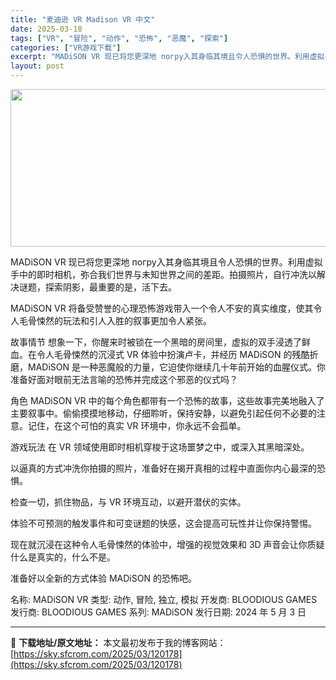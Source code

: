 ```yaml
---
title: "麦迪逊 VR Madison VR 中文"
date: 2025-03-18
tags: ["VR", "冒险", "动作", "恐怖", "恶魔", "探索"]
categories: ["VR游戏下载"]
excerpt: "MADiSON VR 现已将您更深地 погру入其身临其境且令人恐惧的世界。利用虚拟手中的即时相机，弥合我们世界与未知世界之间的差距。拍摄照片，自行冲洗以解决谜题，探索阴影，最重要的是，活下去。 MADiSON VR 将备受赞誉的心理恐怖游戏带入一个令人不安的真实维度，使其令人毛骨悚然的玩法和引人&hellip;"
layout: post
---
```


<img class="aligncenter size-full wp-image-120179" src="https://sky.sfcrom.com/wp-content/uploads/2025/03/2025031801443193.webp" alt="" width="600" height="252" />

MADiSON VR 现已将您更深地 погру入其身临其境且令人恐惧的世界。利用虚拟手中的即时相机，弥合我们世界与未知世界之间的差距。拍摄照片，自行冲洗以解决谜题，探索阴影，最重要的是，活下去。

MADiSON VR 将备受赞誉的心理恐怖游戏带入一个令人不安的真实维度，使其令人毛骨悚然的玩法和引人入胜的叙事更加令人紧张。

故事情节
想象一下，你醒来时被锁在一个黑暗的房间里，虚拟的双手浸透了鲜血。在令人毛骨悚然的沉浸式 VR 体验中扮演卢卡，并经历 MADiSON 的残酷折磨，MADiSON 是一种恶魔般的力量，它迫使你继续几十年前开始的血腥仪式。你准备好面对眼前无法言喻的恐怖并完成这个邪恶的仪式吗？

角色
MADiSON VR 中的每个角色都带有一个恐怖的故事，这些故事完美地融入了主要叙事中。偷偷摸摸地移动，仔细聆听，保持安静，以避免引起任何不必要的注意。记住，在这个可怕的真实 VR 环境中，你永远不会孤单。

游戏玩法
在 VR 领域使用即时相机穿梭于这场噩梦之中，或深入其黑暗深处。

以逼真的方式冲洗你拍摄的照片，准备好在揭开真相的过程中直面你内心最深的恐惧。

检查一切，抓住物品，与 VR 环境互动，以避开潜伏的实体。

体验不可预测的触发事件和可变谜题的快感，这会提高可玩性并让你保持警惕。

现在就沉浸在这种令人毛骨悚然的体验中，增强的视觉效果和 3D 声音会让你质疑什么是真实的，什么不是。

准备好以全新的方式体验 MADiSON 的恐怖吧。

名称: MADiSON VR
类型: 动作, 冒险, 独立, 模拟
开发商: BLOODIOUS GAMES
发行商: BLOODIOUS GAMES
系列: MADiSON
发行日期: 2024 年 5 月 3 日

---
📖 **下载地址/原文地址：** 本文最初发布于我的博客网站：[https://sky.sfcrom.com/2025/03/120178](https://sky.sfcrom.com/2025/03/120178)
